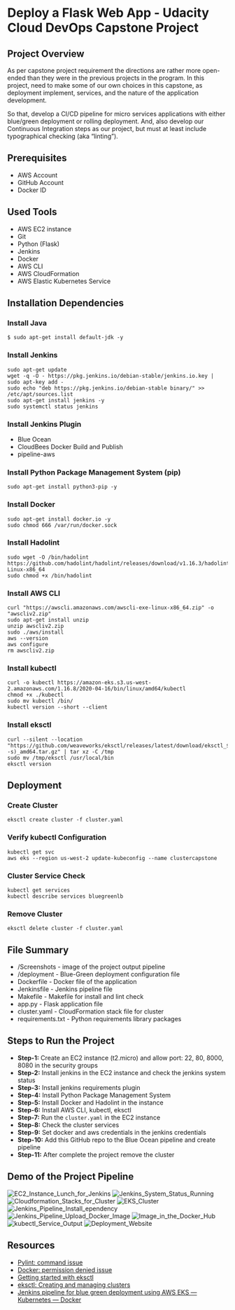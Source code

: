 # Deploy a Flask Web App - Udacity Cloud DevOps Capstone Project

## Project Overview
As per capstone project requirement the directions are rather more open-ended than they were in the previous projects in the program. In this project, need to make some of our own choices in this capstone, as deployment implement, services, and the nature of the application development.

So that, develop a CI/CD pipeline for micro services applications with either blue/green deployment or rolling deployment. And, also develop our Continuous Integration steps as our project, but must at least include typographical checking (aka “linting”). 

## Prerequisites
* AWS Account
* GitHub Account
* Docker ID

## Used Tools
* AWS EC2 instance
* Git
* Python (Flask)
* Jenkins
* Docker
* AWS CLI
* AWS CloudFormation
* AWS Elastic Kubernetes Service


## Installation Dependencies

### Install Java
```
$ sudo apt-get install default-jdk -y
```

### Install Jenkins
```
sudo apt-get update
wget -q -O - https://pkg.jenkins.io/debian-stable/jenkins.io.key | sudo apt-key add -
sudo echo "deb https://pkg.jenkins.io/debian-stable binary/" >> /etc/apt/sources.list
sudo apt-get install jenkins -y
sudo systemctl status jenkins
```

### Install Jenkins Plugin
* Blue Ocean
* CloudBees Docker Build and Publish
* pipeline-aws

### Install Python Package Management System (pip)
```
sudo apt-get install python3-pip -y
```

### Install Docker
```
sudo apt-get install docker.io -y
sudo chmod 666 /var/run/docker.sock
```

### Install Hadolint
```
sudo wget -O /bin/hadolint https://github.com/hadolint/hadolint/releases/download/v1.16.3/hadolint-Linux-x86_64
sudo chmod +x /bin/hadolint
```

### Install AWS CLI
```
curl "https://awscli.amazonaws.com/awscli-exe-linux-x86_64.zip" -o "awscliv2.zip"
sudo apt-get install unzip
unzip awscliv2.zip
sudo ./aws/install
aws --version
aws configure
rm awscliv2.zip
```

### Install kubectl
```
curl -o kubectl https://amazon-eks.s3.us-west-2.amazonaws.com/1.16.8/2020-04-16/bin/linux/amd64/kubectl
chmod +x ./kubectl
sudo mv kubectl /bin/
kubectl version --short --client
```

### Install eksctl
```
curl --silent --location "https://github.com/weaveworks/eksctl/releases/latest/download/eksctl_$(uname -s)_amd64.tar.gz" | tar xz -C /tmp
sudo mv /tmp/eksctl /usr/local/bin
eksctl version
```

## Deployment

### Create Cluster
```
eksctl create cluster -f cluster.yaml
```

### Verify kubectl Configuration
```
kubectl get svc
aws eks --region us-west-2 update-kubeconfig --name clustercapstone
```

### Cluster Service Check
```
kubectl get services
kubectl describe services bluegreenlb
```

### Remove Cluster
```
eksctl delete cluster -f cluster.yaml
```

## File Summary
* /Screenshots - image of the project output pipeline
* /deployment - Blue-Green deployment configuration file
* Dockerfile - Docker file of the application
* Jenkinsfile - Jenkins pipeline file
* Makefile - Makefile for install and lint check
* app.py - Flask application file
* cluster.yaml - CloudFormation stack file for cluster
* requirements.txt - Python requirements library packages

## Steps to Run the Project
* **Step-1:** Create an EC2 instance (t2.micro) and allow port: 22, 80, 8000, 8080 in the security groups
* **Step-2:** Install jenkins in the EC2 instance and check the jenkins system status
* **Step-3:** Install jenkins requirements plugin
* **Step-4:** Install Python Package Management System
* **Step-5:** Install Docker and Hadolint in the instance
* **Step-6:** Install AWS CLI, kubectl, eksctl
* **Step-7:** Run the ```cluster.yaml``` in the EC2 instance
* **Step-8:** Check the cluster services
* **Step-9:** Set docker and aws credentials in the jenkins credentials
* **Step-10:** Add this GitHub repo to the Blue Ocean pipeline and create pipeline
* **Step-11:** After complete the project remove the cluster

## Demo of the Project Pipeline
![EC2_Instance_Lunch_for_Jenkins](./Screenshots/1-SecurityGroup.png)
![Jenkins_System_Status_Running](./Screenshots/2-Jenkins_System_Status_Running.png)
![Cloudformation_Stacks_for_Cluster](./Screenshots/4-CloudFormation.png)
![EKS_Cluster](./Screenshots/5-EKS_Cluster.png)
![Jenkins_Pipeline_Install_ependency](./Screenshots/6-Jenkins_Pipeline_Install_ependency.png)
![Jenkins_Pipeline_Upload_Docker_Image](./Screenshots/9-Jenkins_Pipeline_Upload_Docker_Image.png)
![Image_in_the_Docker_Hub](./Screenshots/10-DockerImage.png)
![kubectl_Service_Output](./Screenshots/18-kubectl_Service_Output.png)
![Deployment_Website](./Screenshots/19-Deployment_Website.png)


## Resources
* [Pylint: command issue](https://jdhao.github.io/2019/11/28/pylint_command_not_found/)
* [Docker: permission denied issue](https://stackoverflow.com/questions/48957195/how-to-fix-docker-got-permission-denied-issue)
* [Getting started with eksctl](https://docs.aws.amazon.com/eks/latest/userguide/getting-started-eksctl.html)
* [eksctl: Creating and managing clusters](https://eksctl.io/usage/creating-and-managing-clusters/)
* [Jenkins pipeline for blue green deployment using AWS EKS — Kubernetes — Docker](https://medium.com/@andresaaap/jenkins-pipeline-for-blue-green-deployment-using-aws-eks-kubernetes-docker-7e5d6a401021)